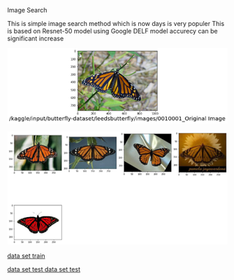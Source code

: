 Image Search


This is simple image search method which is now days is very populer This is based on Resnet-50 model using Google DELF model accurecy can be significant increase


![input image](input.png)
















![output image](output.png)





















[data set train](https://www.kaggle.com/athota1/caltech101)



[data set test ](https://www.kaggle.com/veeralakrishna/butterfly-dataset)
[data set test](https://www.kaggle.com/subediaarjun/ant-and-bee)
